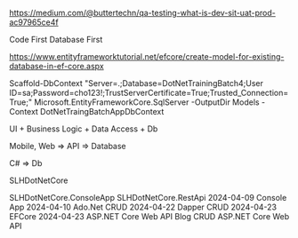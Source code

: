 https://medium.com/@buttertechn/qa-testing-what-is-dev-sit-uat-prod-ac97965ce4f

Code First Database First

https://www.entityframeworktutorial.net/efcore/create-model-for-existing-database-in-ef-core.aspx

Scaffold-DbContext "Server=.;Database=DotNetTrainingBatch4;User ID=sa;Password=cho123!;TrustServerCertificate=True;Trusted_Connection=True;" Microsoft.EntityFrameworkCore.SqlServer -OutputDir Models -Context DotNetTraingBatchAppDbContext
 
UI + Business Logic + Data Access + Db

Mobile, Web => API => Database

C# => Db

SLHDotNetCore

SLHDotNetCore.ConsoleApp
SLHDotNetCore.RestApi
2024-04-09 Console App
2024-04-10 Ado.Net CRUD
2024-04-22 Dapper CRUD
2024-04-23 EFCore
2024-04-23 ASP.NET Core Web API Blog CRUD
ASP.NET Core Web API